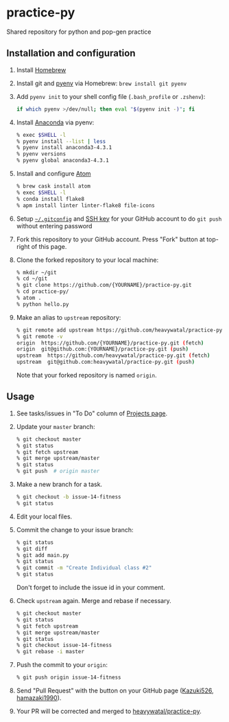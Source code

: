 # practice-py

Shared repository for python and pop-gen practice

## Installation and configuration

1.  Install [Homebrew](http://brew.sh/)

1.  Install git and [pyenv](https://github.com/yyuu/pyenv) via Homebrew:
    `brew install git pyenv`

1.  Add `pyenv init` to your shell config file (`.bash_profile` or `.zshenv`):
    ```sh
    if which pyenv >/dev/null; then eval "$(pyenv init -)"; fi
    ```

1.  Install [Anaconda](https://docs.continuum.io/) via pyenv:
    ```sh
    % exec $SHELL -l
    % pyenv install --list | less
    % pyenv install anaconda3-4.3.1
    % pyenv versions
    % pyenv global anaconda3-4.3.1
    ```

1.  Install and configure [Atom](https://heavywatal.github.io/dev/atom.html)
    ```sh
    % brew cask install atom
    % exec $SHELL -l
    % conda install flake8
    % apm install linter linter-flake8 file-icons
    ```

1.  Setup [`~/.gitconfig`](https://git-scm.com/book/ja/v1/%E4%BD%BF%E3%81%84%E5%A7%8B%E3%82%81%E3%82%8B-%E6%9C%80%E5%88%9D%E3%81%AEGit%E3%81%AE%E6%A7%8B%E6%88%90)
    and [SSH key](https://help.github.com/articles/adding-a-new-ssh-key-to-your-github-account/)
    for your GitHub account to do `git push` without entering password

1.  Fork this repository to your GitHub account.
    Press "Fork" button at top-right of this page.
    
1.  Clone the forked repository to your local machine:
    ```sh
    % mkdir ~/git
    % cd ~/git
    % git clone https://github.com/{YOURNAME}/practice-py.git
    % cd practice-py/
    % atom .
    % python hello.py
    ```

1.  Make an alias to `upstream` repository:
    ```sh
    % git remote add upstream https://github.com/heavywatal/practice-py.git
    % git remote -v
    origin  https://github.com/{YOURNAME}/practice-py.git (fetch)
    origin  git@github.com:{YOURNAME}/practice-py.git (push)
    upstream  https://github.com/heavywatal/practice-py.git (fetch)
    upstream  git@github.com:heavywatal/practice-py.git (push)
    ```
    Note that your forked repository is named `origin`.


## Usage

1.  See tasks/issues in "To Do" column of [Projects page](https://github.com/heavywatal/practice-py/projects/1).

1.  Update your `master` branch:
    ```sh
    % git checkout master
    % git status
    % git fetch upstream
    % git merge upstream/master
    % git status
    % git push  # origin master
    ```

1.  Make a new branch for a task.
    ```sh
    % git checkout -b issue-14-fitness
    % git status
    ```

1.  Edit your local files.

1.  Commit the change to your issue branch:
    ```sh
    % git status
    % git diff
    % git add main.py
    % git status
    % git commit -m "Create Individual class #2"
    % git status
    ```
    Don't forget to include the issue id in your comment.

1.  Check `upstream` again.
    Merge and rebase if necessary.
    ```sh
    % git checkout master
    % git status
    % git fetch upstream
    % git merge upstream/master
    % git status
    % git checkout issue-14-fitness
    % git rebase -i master
    ```

1.  Push the commit to your `origin`:
    ```sh
    % git push origin issue-14-fitness
    ```

1.  Send "Pull Request" with the button on your GitHub page
    ([Kazuki526](https://github.com/Kazuki526/practice-py), [hamazaki1990](https://github.com/hamazaki1990/practice-py)).

1.  Your PR will be corrected and merged to [heavywatal/practice-py](https://github.com/heavywatal/practice-py).
